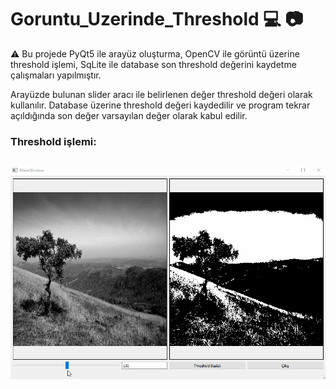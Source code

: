 # Goruntu_Uzerinde_Threshold 💻 📷

⚠️ Bu projede PyQt5 ile arayüz oluşturma, OpenCV ile görüntü üzerine threshold işlemi, SqLite ile database son threshold değerini kaydetme çalışmaları yapılmıştır. 

Arayüzde bulunan slider aracı ile belirlenen değer threshold değeri olarak kullanılır. Database üzerine threshold değeri kaydedilir ve program tekrar açıldığında son değer varsayılan değer olarak kabul edilir. 

### Threshold işlemi:

![alt text](docs/readme_images/proje_demo.gif?raw=true) 
---
# 

